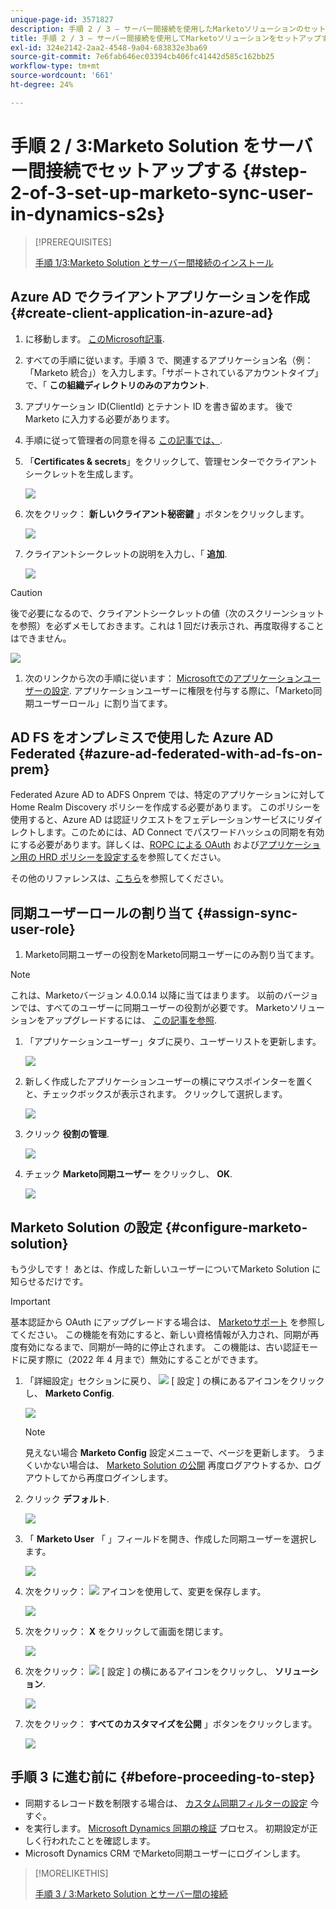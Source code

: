 ```yaml
---
unique-page-id: 3571827
description: 手順 2 / 3 — サーバー間接続を使用したMarketoソリューションのセットアップ — Marketoドキュメント — 製品ドキュメント
title: 手順 2 / 3 — サーバー間接続を使用してMarketoソリューションをセットアップする
exl-id: 324e2142-2aa2-4548-9a04-683832e3ba69
source-git-commit: 7e6fab646ec03394cb406fc41442d585c162bb25
workflow-type: tm+mt
source-wordcount: '661'
ht-degree: 24%

---
```


# 手順 2 / 3:Marketo Solution をサーバー間接続でセットアップする {#step-2-of-3-set-up-marketo-sync-user-in-dynamics-s2s}

>[!PREREQUISITES]
>
>[手順 1/3:Marketo Solution とサーバー間接続のインストール](/help/marketo/product-docs/crm-sync/microsoft-dynamics-sync/sync-setup/microsoft-dynamics-365-with-s2s-connection/step-1-of-3-install.md)

## Azure AD でクライアントアプリケーションを作成 {#create-client-application-in-azure-ad}

1. に移動します。 [このMicrosoft記事](https://docs.microsoft.com/en-us/powerapps/developer/common-data-service/walkthrough-register-app-azure-active-directory#create-an-application-registration).

1. すべての手順に従います。手順 3 で、関連するアプリケーション名（例：「Marketo 統合」）を入力します。「サポートされているアカウントタイプ」で、「 **この組織ディレクトリのみのアカウント**.

1. アプリケーション ID(ClientId) とテナント ID を書き留めます。 後で Marketo に入力する必要があります。

1. 手順に従って管理者の同意を得る [この記事では、](/help/marketo/product-docs/crm-sync/microsoft-dynamics-sync/sync-setup/grant-consent-for-client-id-and-app-registration.md).

1. 「**Certificates &amp; secrets**」をクリックして、管理センターでクライアントシークレットを生成します。

   ![](assets/step-2-of-3-set-up-marketo-sync-user-in-dynamics-s2s-1.png)

1. 次をクリック： **新しいクライアント秘密鍵** 」ボタンをクリックします。

   ![](assets/step-2-of-3-set-up-marketo-sync-user-in-dynamics-s2s-2.png)

1. クライアントシークレットの説明を入力し、「 **追加**.

   ![](assets/step-2-of-3-set-up-marketo-sync-user-in-dynamics-s2s-3.png)

>[!CAUTION]
>
>後で必要になるので、クライアントシークレットの値（次のスクリーンショットを参照）を必ずメモしておきます。これは 1 回だけ表示され、再度取得することはできません。

![](assets/step-2-of-3-set-up-marketo-sync-user-in-dynamics-s2s-4.png)

1. 次のリンクから次の手順に従います： [Microsoftでのアプリケーションユーザーの設定](https://docs.microsoft.com/en-us/powerapps/developer/common-data-service/use-single-tenant-server-server-authentication#application-user-creation). アプリケーションユーザーに権限を付与する際に、「Marketo同期ユーザーロール」に割り当てます。

## AD FS をオンプレミスで使用した Azure AD Federated {#azure-ad-federated-with-ad-fs-on-prem}

Federated Azure AD to ADFS Onprem では、特定のアプリケーションに対して Home Realm Discovery ポリシーを作成する必要があります。 このポリシーを使用すると、Azure AD は認証リクエストをフェデレーションサービスにリダイレクトします。このためには、AD Connect でパスワードハッシュの同期を有効にする必要があります。詳しくは、[ROPC による OAuth](https://docs.microsoft.com/ja-jp/azure/active-directory/develop/v2-oauth-ropc) および[アプリケーション用の HRD ポリシーを設定する](https://docs.microsoft.com/ja-jp/azure/active-directory/manage-apps/configure-authentication-for-federated-users-portal#example-set-an-hrd-policy-for-an-application)を参照してください。

その他のリファレンスは、[こちら](https://docs.microsoft.com/ja-jp/azure/active-directory/reports-monitoring/concept-all-sign-ins#:~:text=%E5%AF%BE%E8%A9%B1%E5%9E%8B%E3%83%A6%E3%83%BC%E3%82%B6%E3%83%BC%20%E3%82%B5%E3%82%A4%E3%83%B3%E3%82%A4%E3%83%B3%E3%81%AF%E3%80%81%E3%83%A6%E3%83%BC%E3%82%B6%E3%83%BC%E3%81%8C%20Azure%20AD%20%E3%81%AB%E8%AA%8D%E8%A8%BC%E8%A6%81%E7%B4%A0%E3%82%92%E6%8F%90%E4%BE%9B%E3%81%99%E3%82%8B%E3%81%8B%E3%80%81Azure%20AD%20%E3%81%BE%E3%81%9F%E3%81%AF%E3%83%98%E3%83%AB%E3%83%91%E3%83%BC%20%E3%82%A2%E3%83%97%E3%83%AA%20%28Microsoft%20Authenticator%20%E3%82%A2%E3%83%97%E3%83%AA%E3%81%AA%E3%81%A9%29%20%E3%81%A8%E7%9B%B4%E6%8E%A5%E3%82%84%E3%82%8A%E5%8F%96%E3%82%8A%E3%81%99%E3%82%8B%E3%82%B5%E3%82%A4%E3%83%B3%E3%82%A4%E3%83%B3%E3%81%A7%E3%81%99%E3%80%82&amp;text=%E3%81%93%E3%81%AE%E3%83%AD%E3%82%B0%E3%81%AB%E3%81%AF%E3%80%81Azure%20AD%20%E3%81%A8%E9%80%A3%E6%90%BA%E3%81%97%E3%81%A6%E3%81%84%E3%82%8B%20ID%20%E3%83%97%E3%83%AD%E3%83%90%E3%82%A4%E3%83%80%E3%83%BC%E3%81%AB%E3%82%88%E3%82%8B%E3%83%95%E3%82%A7%E3%83%87%E3%83%AC%E3%83%BC%E3%82%B7%E3%83%A7%E3%83%B3%20%E3%82%B5%E3%82%A4%E3%83%B3%E3%82%A4%E3%83%B3%E3%82%82%E5%90%AB%E3%81%BE%E3%82%8C%E3%81%BE%E3%81%99%E3%80%82)を参照してください。

## 同期ユーザーロールの割り当て {#assign-sync-user-role}

1. Marketo同期ユーザーの役割をMarketo同期ユーザーにのみ割り当てます。

>[!NOTE]
>
>これは、Marketoバージョン 4.0.0.14 以降に当てはまります。 以前のバージョンでは、すべてのユーザーに同期ユーザーの役割が必要です。 Marketoソリューションをアップグレードするには、 [この記事を参照](/help/marketo/product-docs/crm-sync/microsoft-dynamics-sync/sync-setup/update-the-marketo-solution-for-microsoft-dynamics.md).

1. 「アプリケーションユーザー」タブに戻り、ユーザーリストを更新します。

   ![](assets/step-2-of-3-set-up-marketo-sync-user-in-dynamics-s2s-5.png)

1. 新しく作成したアプリケーションユーザーの横にマウスポインターを置くと、チェックボックスが表示されます。 クリックして選択します。

   ![](assets/step-2-of-3-set-up-marketo-sync-user-in-dynamics-s2s-6.png)

1. クリック **役割の管理**.

   ![](assets/step-2-of-3-set-up-marketo-sync-user-in-dynamics-s2s-7.png)

1. チェック **Marketo同期ユーザー** をクリックし、 **OK**.

   ![](assets/step-2-of-3-set-up-marketo-sync-user-in-dynamics-s2s-8.png)

## Marketo Solution の設定 {#configure-marketo-solution}

もう少しです！ あとは、作成した新しいユーザーについてMarketo Solution に知らせるだけです。

>[!IMPORTANT]
>
>基本認証から OAuth にアップグレードする場合は、 [Marketoサポート](https://nation.marketo.com/t5/support/ct-p/Support) を参照してください。 この機能を有効にすると、新しい資格情報が入力され、同期が再度有効になるまで、同期が一時的に停止されます。 この機能は、古い認証モードに戻す際に（2022 年 4 月まで）無効にすることができます。

1. 「詳細設定」セクションに戻り、 ![](assets/image2015-5-13-15-3a49-3a19.png) [ 設定 ] の横にあるアイコンをクリックし、 **Marketo Config**.

   ![](assets/fourteen.png)

   >[!NOTE]
   >
   >見えない場合 **Marketo Config** 設定メニューで、ページを更新します。 うまくいかない場合は、 [Marketo Solution の公開](/help/marketo/product-docs/crm-sync/microsoft-dynamics-sync/sync-setup/microsoft-dynamics-365-with-s2s-connection/step-1-of-3-install.md) 再度ログアウトするか、ログアウトしてから再度ログインします。

1. クリック **デフォルト**.

   ![](assets/fifteen.png)

1. 「 **Marketo User** 「 」フィールドを開き、作成した同期ユーザーを選択します。

   ![](assets/sixteen.png)

1. 次をクリック： ![](assets/image2015-3-13-15-3a10-3a11.png) アイコンを使用して、変更を保存します。

   ![](assets/image2015-3-13-15-3a3-3a3.png)

1. 次をクリック： **X** をクリックして画面を閉じます。

   ![](assets/seventeen.png)

1. 次をクリック： ![](assets/image2015-5-13-15-3a49-3a19-1.png) [ 設定 ] の横にあるアイコンをクリックし、 **ソリューション**.

   ![](assets/eighteen.png)

1. 次をクリック： **すべてのカスタマイズを公開** 」ボタンをクリックします。

   ![](assets/nineteen.png)

## 手順 3 に進む前に {#before-proceeding-to-step}

* 同期するレコード数を制限する場合は、 [カスタム同期フィルターの設定](/help/marketo/product-docs/crm-sync/microsoft-dynamics-sync/create-a-custom-dynamics-sync-filter.md) 今すぐ。
* を実行します。 [Microsoft Dynamics 同期の検証](/help/marketo/product-docs/crm-sync/microsoft-dynamics-sync/sync-setup/validate-microsoft-dynamics-sync.md) プロセス。 初期設定が正しく行われたことを確認します。
* Microsoft Dynamics CRM でMarketo同期ユーザーにログインします。

>[!MORELIKETHIS]
>
>[手順 3 / 3:Marketo Solution とサーバー間の接続](/help/marketo/product-docs/crm-sync/microsoft-dynamics-sync/sync-setup/microsoft-dynamics-365-with-s2s-connection/step-3-of-3-connect.md)
